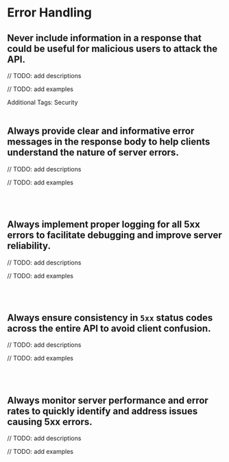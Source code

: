 # Error Handling


## Never include information in a response that could be useful for malicious users to attack the API.

// TODO: add descriptions

// TODO: add examples

Additional Tags: Security
<br><br>


## Always provide clear and informative error messages in the response body to help clients understand the nature of server errors.

// TODO: add descriptions

// TODO: add examples

<br><br>


## Always implement proper logging for all 5xx errors to facilitate debugging and improve server reliability.

// TODO: add descriptions

// TODO: add examples

<br><br>


## Always ensure consistency in `5xx` status codes across the entire API to avoid client confusion.

// TODO: add descriptions

// TODO: add examples

<br><br>


## Always monitor server performance and error rates to quickly identify and address issues causing 5xx errors.

// TODO: add descriptions

// TODO: add examples

<br><br>





